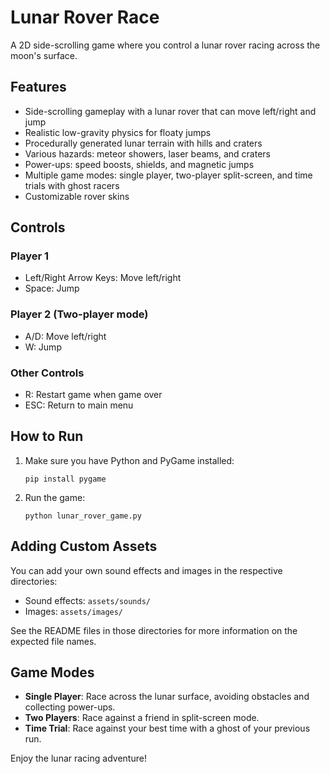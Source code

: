 # Lunar Rover Race

A 2D side-scrolling game where you control a lunar rover racing across the moon's surface.

## Features

- Side-scrolling gameplay with a lunar rover that can move left/right and jump
- Realistic low-gravity physics for floaty jumps
- Procedurally generated lunar terrain with hills and craters
- Various hazards: meteor showers, laser beams, and craters
- Power-ups: speed boosts, shields, and magnetic jumps
- Multiple game modes: single player, two-player split-screen, and time trials with ghost racers
- Customizable rover skins

## Controls

### Player 1
- Left/Right Arrow Keys: Move left/right
- Space: Jump

### Player 2 (Two-player mode)
- A/D: Move left/right
- W: Jump

### Other Controls
- R: Restart game when game over
- ESC: Return to main menu

## How to Run

1. Make sure you have Python and PyGame installed:
   ```
   pip install pygame
   ```

2. Run the game:
   ```
   python lunar_rover_game.py
   ```

## Adding Custom Assets

You can add your own sound effects and images in the respective directories:
- Sound effects: `assets/sounds/`
- Images: `assets/images/`

See the README files in those directories for more information on the expected file names.

## Game Modes

- **Single Player**: Race across the lunar surface, avoiding obstacles and collecting power-ups.
- **Two Players**: Race against a friend in split-screen mode.
- **Time Trial**: Race against your best time with a ghost of your previous run.

Enjoy the lunar racing adventure!
